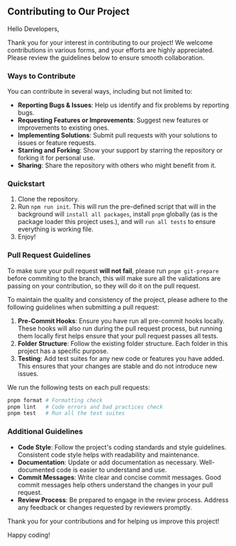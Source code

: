 ## Contributing to Our Project

Hello Developers,

Thank you for your interest in contributing to our project! We welcome contributions in various forms, and your efforts are highly appreciated. Please review the guidelines below to ensure smooth collaboration.

### Ways to Contribute
You can contribute in several ways, including but not limited to:

- **Reporting Bugs & Issues**: Help us identify and fix problems by reporting bugs.
- **Requesting Features or Improvements**: Suggest new features or improvements to existing ones.
- **Implementing Solutions**: Submit pull requests with your solutions to issues or feature requests.
- **Starring and Forking**: Show your support by starring the repository or forking it for personal use.
- **Sharing**: Share the repository with others who might benefit from it.

### Quickstart

1. Clone the repository.
2. Run `npm run init`. This will run the pre-defined script that will in the background will `install all packages`, install `pnpm` globally (as is the package loader this project uses.), and will `run all tests` to ensure everything is working file.
3. Enjoy!

### Pull Request Guidelines

To make sure your pull request **will not fail**, please run `pnpm git-prepare` before commiting to the branch, this will make sure all the validations are passing on your contribution, so they will do it on the pull request.

To maintain the quality and consistency of the project, please adhere to the following guidelines when submitting a pull request:

1. **Pre-Commit Hooks**: Ensure you have run all pre-commit hooks locally. These hooks will also run during the pull request process, but running them locally first helps ensure that your pull request passes all tests.
2. **Folder Structure**: Follow the existing folder structure. Each folder in this project has a specific purpose.
3. **Testing**: Add test suites for any new code or features you have added. This ensures that your changes are stable and do not introduce new issues.

We run the following tests on each pull requests:

```bash
pnpm format # Formatting check
pnpm lint   # Code errors and bad practices check
pnpm test   # Run all the test suites
```

### Additional Guidelines

- **Code Style**: Follow the project's coding standards and style guidelines. Consistent code style helps with readability and maintenance.
- **Documentation**: Update or add documentation as necessary. Well-documented code is easier to understand and use.
- **Commit Messages**: Write clear and concise commit messages. Good commit messages help others understand the changes in your pull request.
- **Review Process**: Be prepared to engage in the review process. Address any feedback or changes requested by reviewers promptly.

Thank you for your contributions and for helping us improve this project!

Happy coding!
